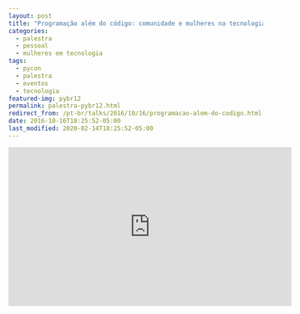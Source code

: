 ```yaml
---
layout: post
title: "Programação além do código: comunidade e mulheres na tecnologia [Python Brasil 12]"
categories:
  - palestra
  - pessoal
  - mulheres em tecnologia
tags:
  - pycon
  - palestra
  - eventos
  - tecnologia
featured-img: pybr12
permalink: palestra-pybr12.html
redirect_from: /pt-br/talks/2016/10/16/programacao-alem-do-codigo.html
date: 2016-10-16T18:25:52-05:00
last_modified: 2020-02-14T18:25:52-05:00
---
```

<!--more-->
<center>
<iframe width="560" height="315" src="https://www.youtube.com/embed/sfbMb1yLRRY" frameborder="0" allow="accelerometer; autoplay; encrypted-media; gyroscope; picture-in-picture" allowfullscreen></iframe>
</center>
<br/>
